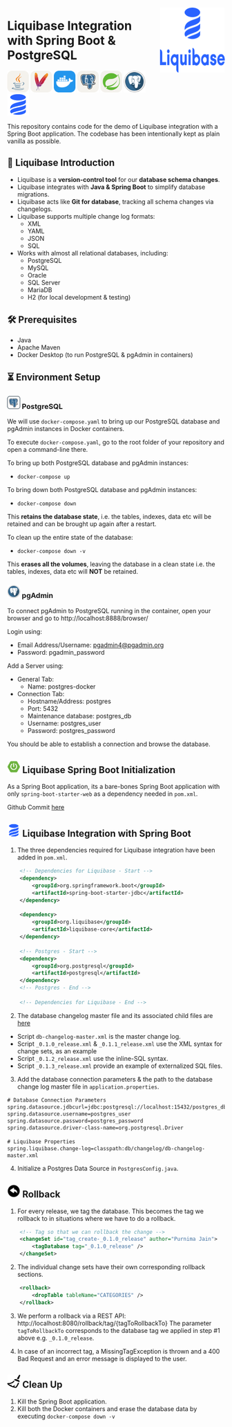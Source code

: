 <a href="https://www.liquibase/com/"><img src="https://github.com/purnima-jain/miscellaneous-public/blob/master/icons/Liquibase_001.png" width=150 height=150 align=right /></a>

# Liquibase Integration with Spring Boot & PostgreSQL

<img src="https://github.com/purnima-jain/miscellaneous-public/blob/master/icons/Java_001.svg" width=50 height=50 /> <img src="https://github.com/purnima-jain/miscellaneous-public/blob/master/icons/Maven_001.svg" width=50 height=50 /> <img src="https://github.com/purnima-jain/miscellaneous-public/blob/master/icons/Docker_001.svg" width=50 height=50 /> <img src="https://github.com/purnima-jain/miscellaneous-public/blob/master/icons/Postgresql_002.svg" width=50 height=50 /> <img src="https://github.com/purnima-jain/miscellaneous-public/blob/master/icons/Spring_001.svg" width=50 height=50 /> <img src="https://github.com/purnima-jain/miscellaneous-public/blob/master/icons/pgAdmin_001.svg" width=50 height=50 /> <img src="https://github.com/purnima-jain/miscellaneous-public/blob/master/icons/Liquibase_002.png" width=50 height=50 />

This repository contains code for the demo of Liquibase integration with a Spring Boot application. The codebase has been intentionally kept as plain vanilla as possible.

## 📖 Liquibase Introduction
- Liquibase is a **version-control tool** for our **database schema changes**.
- Liquibase integrates with **Java & Spring Boot** to simplify database migrations.
- Liquibase acts like **Git for database**, tracking all schema changes via changelogs.
- Liquibase supports multiple change log formats:
    - XML
    - YAML
    - JSON
    - SQL
- Works with almost all relational databases, including:
    - PostgreSQL
    - MySQL
    - Oracle
    - SQL Server
    - MariaDB
    - H2 (for local development & testing)

## 🛠 Prerequisites
- Java
- Apache Maven
- Docker Desktop (to run PostgreSQL & pgAdmin in containers)

## ⏳ Environment Setup

### <img src="https://github.com/purnima-jain/miscellaneous-public/blob/master/icons/Postgresql_001.svg" width=30 height=30 /> PostgreSQL
We will use `docker-compose.yaml` to bring up our PostgreSQL database and pgAdmin instances in Docker containers. 

To execute `docker-compose.yaml`, go to the root folder of your repository and open a command-line there.

To bring up both PostgreSQL database and pgAdmin instances:
- `docker-compose up`

To bring down both PostgreSQL database and pgAdmin instances:
- `docker-compose down`

This **retains the database state**, i.e. the tables, indexes, data etc will  be retained and can be brought up again after a restart.

To clean up the entire state of the database:
- `docker-compose down -v`

This **erases all the volumes**, leaving the database in a clean state i.e. the tables, indexes, data etc will **NOT** be retained.

### <img src="https://github.com/purnima-jain/miscellaneous-public/blob/master/icons/pgAdmin_001.svg" width=30 height=30 /> pgAdmin
To connect pgAdmin to PostgreSQL running in the container, open your browser and go to http://localhost:8888/browser/

Login using:
- Email Address/Username: pgadmin4@pgadmin.org
- Password: pgadmin_password

Add a Server using:
- General Tab:
    - Name: postgres-docker
- Connection Tab:
    - Hostname/Address: postgres
    - Port: 5432
    - Maintenance database: postgres_db
    - Username: postgres_user
    - Password: postgres_password

You should be able to establish a connection and browse the database.

## <img src="https://github.com/purnima-jain/miscellaneous-public/blob/master/icons/Spring-Boot_001.png" width=30 height=30 /> Liquibase Spring Boot Initialization
As a Spring Boot application, its a bare-bones Spring Boot application with only `spring-boot-starter-web` as a dependency needed in `pom.xml`.

Github Commit [here](https://github.com/purnima-jain/liquibase-spring-boot-postgres-app/commit/52d199c38e831fd5885c842e1f9dd31bf2f5cc8b)

## <img src="https://github.com/purnima-jain/miscellaneous-public/blob/master/icons/Liquibase_002.png" width=30 height=30 /> Liquibase Integration with Spring Boot
1. The three dependencies required for Liquibase integration have been added in `pom.xml`.
```xml
    <!-- Dependencies for Liquibase - Start -->
    <dependency>
        <groupId>org.springframework.boot</groupId>
        <artifactId>spring-boot-starter-jdbc</artifactId>
    </dependency>

    <dependency>
        <groupId>org.liquibase</groupId>
        <artifactId>liquibase-core</artifactId>
    </dependency>

    <!-- Postgres - Start -->
    <dependency>
        <groupId>org.postgresql</groupId>
        <artifactId>postgresql</artifactId>
    </dependency>
    <!-- Postgres - End -->

    <!-- Dependencies for Liquibase - End -->
```
2. The database changelog master file and its associated child files are [here](https://github.com/purnima-jain/liquibase-spring-boot-postgres-app/tree/master/src/main/resources/db/changelog)

- Script `db-changelog-master.xml` is the master change log.
- Script `_0.1.0_release.xml` & `_0.1.1_release.xml` use the XML syntax for change sets, as an example
- Script `_0.1.2_release.xml` use the inline-SQL syntax.
- Script `_0.1.3_release.xml` provide an example of externalized SQL files.

3. Add the database connection parameters & the path to the database change log master file in `application.properties`.
```properties
# Database Connection Parameters
spring.datasource.jdbcurl=jdbc:postgresql://localhost:15432/postgres_db
spring.datasource.username=postgres_user
spring.datasource.password=postgres_password
spring.datasource.driver-class-name=org.postgresql.Driver

# Liquibase Properties
spring.liquibase.change-log=classpath:db/changelog/db-changelog-master.xml
```

4. Initialize a Postgres Data Source in `PostgresConfig.java`.

## <img src="https://github.com/purnima-jain/miscellaneous-public/blob/master/icons/Rollback_001.svg" width=30 height=30 /> Rollback
1. For every release, we tag the database. This becomes the tag we rollback to in situations where we have to do a rollback.
```xml
	<!-- Tag so that we can rollback the change -->
	<changeSet id="tag_create-_0.1.0_release" author="Purnima Jain">
		<tagDatabase tag="_0.1.0_release" />
	</changeSet>
```

2. The individual change sets have their own corresponding rollback sections.
```xml
    <rollback>
        <dropTable tableName="CATEGORIES" />
    </rollback>
```

3. We perform a rollback via a REST API: http://localhost:8080/rollback/tag/{tagToRollbackTo}
The parameter `tagToRollbackTo` corresponds to the database tag we applied in step #1 above e.g. `_0.1.0_release`.

4. In case of an incorrect tag, a MissingTagException is thrown and a 400 Bad Request and an error message is displayed to the user.

## <img src="https://github.com/purnima-jain/miscellaneous-public/blob/master/icons/Cleanup_001.png" width=30 height=30 /> Clean Up
1. Kill the Spring Boot application.
2. Kill both the Docker containers and erase the database data by executing `docker-compose down -v`